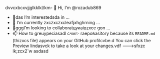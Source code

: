 dvvcxbcxvjjglkklkl/km- 👋 Hi, I’m @rozadub869
- 👀das I’m interestedsda in ...
- 🌱 I’m currently zxczxczxcleafjxhghrning ...
- 💞️gggI’m looking to collaboratцукаівzxce gon ...
- 📫 How to greuypeciasadl счм✨ raepoваsitory because its `README.md` (thizxcs file) appears on your GitHub profilcvbe.d
You can click the Preview lindasvck to take a look at your changes.vdf
--->sfxzc
lk;zcx2`w
asdasd
